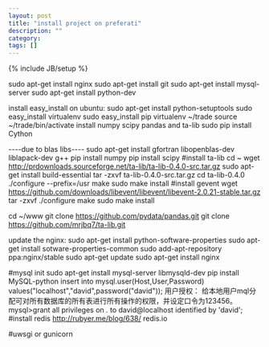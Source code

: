 ```yaml
---
layout: post
title: "install project on preferati"
description: ""
category: 
tags: []
---
```

{% include JB/setup %}

sudo apt-get install nginx
sudo apt-get install git
sudo apt-get install mysql-server
sudo apt-get install python-dev

install easy_install on ubuntu:
sudo apt-get install python-setuptools
sudo easy_install virtualenv
sudo easy_install pip
virtualenv ~/trade
source ~/trade/bin/activate
install numpy scipy pandas and ta-lib
sudo pip install Cython

----due to blas libs----
sudo apt-get install gfortran libopenblas-dev liblapack-dev g++
pip install numpy
pip install scipy
#install ta-lib
cd ~
wget http://prdownloads.sourceforge.net/ta-lib/ta-lib-0.4.0-src.tar.gz
sudo apt-get  install  build-essential
tar -zxvf ta-lib-0.4.0-src.tar.gz
cd ta-lib-0.4.0
./configure --prefix=/usr
make
sudo make install
#install gevent
wget https://github.com/downloads/libevent/libevent/libevent-2.0.21-stable.tar.gz
tar -zxvf 
./configure
make 
sudo make install



cd ~/www
git clone https://github.com/pydata/pandas.git
git clone https://github.com/mrjbq7/ta-lib.git

update the nginx:
sudo apt-get install python-software-properties
sudo apt-get install sotware-properties-common
sudo add-apt-repository ppa:nginx/stable
sudo apt-get update
sudo apt-get install nginx

#mysql init
sudo apt-get install mysql-server libmysqld-dev
pip install MySQL-python
insert into mysql.user(Host,User,Password) values("localhost","david",password("david"));
用户授权：
给本地用户mql分配可对所有数据库的所有表进行所有操作的权限，并设定口令为123456。
mysql>grant all privileges on *.* to david@localhost identified by 'david';
#install redis
http://rubyer.me/blog/638/ redis.io

#uwsgi or gunicorn






